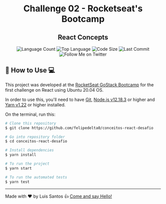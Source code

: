 <h1 align='center'>Challenge 02 - Rocketseat's Bootcamp</h1>
<h2 align='center'>React Concepts</h2>

<p align='center'>
  <img alt='Language Count' src='https://img.shields.io/github/languages/count/felipedelta0/conceitos-react-desafio' />

  <img alt='Top Language' src='https://img.shields.io/github/languages/top/felipedelta0/conceitos-react-desafio' />

  <img alt='Code Size' src='https://img.shields.io/github/languages/code-size/felipedelta0/conceitos-react-desafio' />

  <img alt='Last Commit' src='https://img.shields.io/github/last-commit/felipedelta0/conceitos-react-desafio' />

  <img alt='Follow Me on Twitter' src='https://img.shields.io/twitter/follow/CitnesHe4rt?style=social' />
</p>

## 🚀 How to Use 💻

This project was developed at the [RocketSeat GoStack Bootcamp](https://rocketseat.com.br/bootcamp) for the first challenge on React using Ubuntu 20.04 OS.

In order to use this, you'll need to have [Git](https://git-scm.com/), [Node.js v12.18.3](https://nodejs.org/) or higher and [Yarn v1.22](https://classic.yarnpkg.com/) or higher installed.

On the terminal, run this:

```bash
# Clone this repository
$ git clone https://github.com/felipedelta0/conceitos-react-desafio

# Go into repository folder
$ cd conceitos-react-desafio

# Install dependencies
$ yarn install

# To run the project
$ yarn start

# To run the automated tests
$ yarn test
```

---
Made with ♥ by Luis Santos 👍 [Come and say Hello!](https://www.linkedin.com/in/luisfelipeasantos)